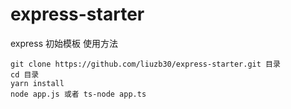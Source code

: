 # express-starter
express 初始模板
使用方法
```
git clone https://github.com/liuzb30/express-starter.git 目录
cd 目录
yarn install
node app.js 或者 ts-node app.ts
```
